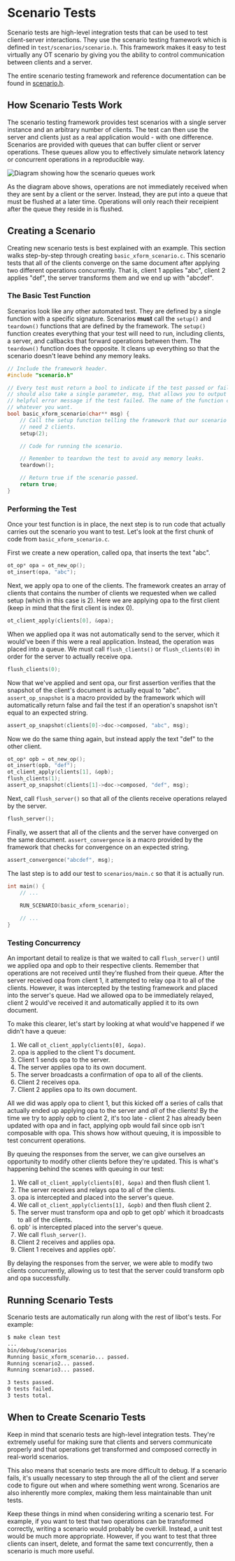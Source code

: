 Scenario Tests
==============

Scenario tests are high-level integration tests that can be used to test client-server interactions. They use the scenario testing framework which is defined in `test/scenarios/scenario.h`. This framework makes it easy to test virtually any OT scenario by giving you the ability to control communication between clients and a server.

The entire scenario testing framework and reference documentation can be found in [scenario.h](../../test/scenarios/scenario.h).

How Scenario Tests Work
-----------------------

The scenario testing framework provides test scenarios with a single server instance and an arbitrary number of clients. The test can then use the server and clients just as a real application would - with one difference. Scenarios are provided with queues that can buffer client or server operations. These queues allow you to effectively simulate network latency or concurrent operations in a reproducible way.

![Diagram showing how the scenario queues work](../images/scenario-diagram.svg)

As the diagram above shows, operations are not immediately received when they are sent by a client or the server. Instead, they are put into a queue that must be flushed at a later time. Operations will only reach their receipient after the queue they reside in is flushed.

Creating a Scenario
-------------------

Creating new scenario tests is best explained with an example. This section walks step-by-step through creating `basic_xform_scenario.c`. This scenario tests that all of the clients converge on the same document after applying two different operations concurrently. That is, client 1 applies "abc", client 2 applies "def", the server transforms them and we end up with "abcdef".

### The Basic Test Function

Scenarios look like any other automated test. They are defined by a single function with a specific signature. Scenarios **must** call the `setup()` and `teardown()` functions that are defined by the framework. The `setup()` function creates everything that your test will need to run, including clients, a server, and callbacks that forward operations between them. The `teardown()` function does the opposite. It cleans up everything so that the scenario doesn't leave behind any memory leaks.

```c
// Include the framework header.
#include "scenario.h"

// Every test must return a bool to indicate if the test passed or failed. It
// should also take a single parameter, msg, that allows you to output a
// helpful error message if the test failed. The name of the function can be
// whatever you want.
bool basic_xform_scenario(char** msg) {
    // Call the setup function telling the framework that our scenario will
    // need 2 clients.
    setup(2);

    // Code for running the scenario.

    // Remember to teardown the test to avoid any memory leaks.
    teardown();

    // Return true if the scenario passed.
    return true;
}
```

### Performing the Test

Once your test function is in place, the next step is to run code that actually carries out the scenario you want to test. Let's look at the first chunk of code from `basic_xform_scenario.c`.

First we create a new operation, called opa, that inserts the text "abc".

```c
ot_op* opa = ot_new_op();
ot_insert(opa, "abc");
```

Next, we apply opa to one of the clients. The framework creates an array of clients that contains the number of clients we requested when we called setup (which in this case is 2). Here we are applying opa to the first client (keep in mind that the first client is index 0).

```c
ot_client_apply(clients[0], &opa);
```

When we applied opa it was not automatically send to the server, which it would've been if this were a real application. Instead, the operation was placed into a queue. We must call `flush_clients()` or `flush_clients(0)` in order for the server to actually receive opa.

```c
flush_clients(0);
```

Now that we've applied and sent opa, our first assertion verifies that the snapshot of the client's document is actually equal to "abc". `assert_op_snapshot` is a macro provided by the framework which will automatically return false and fail the test if an operation's snapshot isn't equal to an expected string.

```c
assert_op_snapshot(clients[0]->doc->composed, "abc", msg);
```

Now we do the same thing again, but instead apply the text "def" to the other client.

```c
ot_op* opb = ot_new_op();
ot_insert(opb, "def");
ot_client_apply(clients[1], &opb);
flush_clients(1);
assert_op_snapshot(clients[1]->doc->composed, "def", msg);
```

Next, call `flush_server()` so that all of the clients receive operations relayed by the server.

```c
flush_server();
```

Finally, we assert that all of the clients and the server have converged on the same document. `assert_convergence` is a macro provided by the framework that checks for convergence on an expected string.

```c
assert_convergence("abcdef", msg);
```

The last step is to add our test to `scenarios/main.c` so that it is actually run.

```c
int main() {
    // ...
    
    RUN_SCENARIO(basic_xform_scenario);

    // ...
}
```

### Testing Concurrency

An important detail to realize is that we waited to call `flush_server()` until we applied opa and opb to their respective clients. Remember that operations are not received until they're flushed from their queue. After the server received opa from client 1, it attempted to relay opa it to all of the clients. However, it was intercepted by the testing framework and placed into the server's queue. Had we allowed opa to be immediately relayed, client 2 would've received it and automatically applied it to its own document.

To make this clearer, let's start by looking at what would've happened if we didn't have a queue:

1. We call `ot_client_apply(clients[0], &opa)`.
2. opa is applied to the client 1's document.
3. Client 1 sends opa to the server.
4. The server applies opa to its own document.
5. The server broadcasts a confirmation of opa to all of the clients.
6. Client 2 receives opa.
7. Client 2 applies opa to its own document.

All we did was apply opa to client 1, but this kicked off a series of calls that actually ended up applying opa to the server and _all_ of the clients! By the time we try to apply opb to client 2, it's too late - client 2 has already been updated with opa and in fact, applying opb would fail since opb isn't composable with opa. This shows how without queuing, it is impossible to test concurrent operations.

By queuing the responses from the server, we can give ourselves an opportunity to modify other clients before they're updated. This is what's happening behind the scenes with queuing in our test:

1. We call `ot_client_apply(clients[0], &opa)` and then flush client 1.
2. The server receives and relays opa to all of the clients.
3. opa is intercepted and placed into the server's queue.
4. We call `ot_client_apply(clients[1], &opb)` and then flush client 2.
5. The server must transform opa and opb to get opb' which it broadcasts to all of the clients.
6. opb' is intercepted placed into the server's queue.
7. We call `flush_server()`.
8. Client 2 receives and applies opa.
9. Client 1 receives and applies opb'.

By delaying the responses from the server, we were able to modify two clients concurrently, allowing us to test that the server could transform opb and opa successfully.

Running Scenario Tests
----------------------

Scenario tests are automatically run along with the rest of libot's tests. For example:

```bash
$ make clean test
...
bin/debug/scenarios
Running basic_xform_scenario... passed.
Running scenario2... passed.
Running scenario3... passed.

3 tests passed.
0 tests failed.
3 tests total.
```

When to Create Scenario Tests
-----------------------------

Keep in mind that scenario tests are high-level integration tests. They're extremely useful for making sure that clients and servers communicate properly and that operations get transformed and composed correctly in real-world scenarios.

This also means that scenario tests are more difficult to debug. If a scenario fails, it's usually necessary to step through the all of the client and server code to figure out when and where something went wrong. Scenarios are also inherently more complex, making them less maintainable than unit tests.

Keep these things in mind when considering writing a scenario test. For example, if you want to test that two operations can be transformed correctly, writing a scenario would probably be overkill. Instead, a unit test would be much more appropriate. However, if you want to test that three clients can insert, delete, and format the same text concurrently, then a scenario is much more useful.
